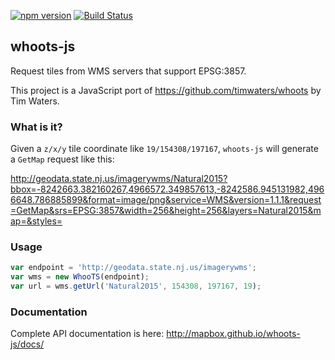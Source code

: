 [![npm version](https://badge.fury.io/js/whoots-js.svg)](https://badge.fury.io/js/whoots-js)
[![Build Status](https://circleci.com/gh/mapbox/whoots-js.svg?style=svg)](https://circleci.com/gh/mapbox/whoots-js)

## whoots-js

Request tiles from WMS servers that support EPSG:3857.

This project is a JavaScript port of https://github.com/timwaters/whoots by Tim Waters.


### What is it?

Given a `z/x/y` tile coordinate like `19/154308/197167`, `whoots-js` will generate a `GetMap` request like this:

http://geodata.state.nj.us/imagerywms/Natural2015?bbox=-8242663.382160267,4966572.349857613,-8242586.945131982,4966648.786885899&format=image/png&service=WMS&version=1.1.1&request=GetMap&srs=EPSG:3857&width=256&height=256&layers=Natural2015&map=&styles=


### Usage

```js
var endpoint = 'http://geodata.state.nj.us/imagerywms';
var wms = new WhooTS(endpoint);
var url = wms.getUrl('Natural2015', 154308, 197167, 19);
```

### Documentation

Complete API documentation is here:  http://mapbox.github.io/whoots-js/docs/

